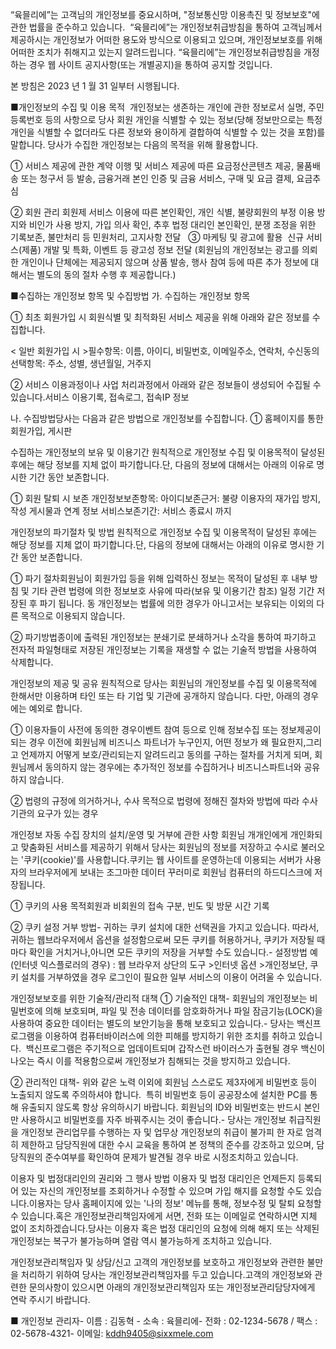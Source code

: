 “육믈리에”는 고객님의 개인정보를 중요시하며, "정보통신망 이용촉진 및 정보보호"에 관한 법률을 준수하고 있습니다. 
“육믈리에”는 개인정보취급방침을 통하여 고객님께서 제공하시는 개인정보가 어떠한 용도와 방식으로 이용되고 있으며, 개인정보보호를 위해 어떠한 조치가 취해지고 있는지 알려드립니다.
“육믈리에”는 개인정보취급방침을 개정하는 경우 웹 사이트 공지사항(또는 개별공지)을 통하여 공지할 것입니다.

본 방침은 2023 년 1 월 31 일부터 시행됩니다.


■개인정보의 수집 및 이용 목적 
개인정보는 생존하는 개인에 관한 정보로서 실명, 주민등록번호 등의 사항으로 당사 회원 개인을 식별할 수 있는 정보(당해 정보만으로는 특정 개인을 식별할 수 없더라도 다른 정보와 용이하게 결합하여 식별할 수 있는 것을 포함)를 말합니다. 당사가 수집한 개인정보는 다음의 목적을 위해 활용합니다.

① 서비스 제공에 관한 계약 이행 및 서비스 제공에 따른 요금정산콘텐츠 제공, 물품배송 또는 청구서 등 발송, 금융거래 본인 인증 및 금융 서비스, 구매 및 요금 결제, 요금추심

② 회원 관리
회원제 서비스 이용에 따른 본인확인, 개인 식별, 불량회원의 부정 이용 방지와 비인가 사용 방지, 가입 의사 확인, 추후 법정 대리인 본인확인, 분쟁 조정을 위한 기록보존, 불만처리 등 민원처리, 고지사항 전달
 
③ 마케팅 및 광고에 활용 
신규 서비스(제품) 개발 및 특화, 이벤트 등 광고성 정보 전달 (회원님의 개인정보는 광고를 의뢰한 개인이나 단체에는 제공되지 않으며 상품 발송, 행사 참여 등에 따른 추가 정보에 대해서는 별도의 동의 절차 수행 후 제공합니다.)


■수집하는 개인정보 항목 및 수집방법
가. 수집하는 개인정보 항목

① 최초 회원가입 시 회원식별 및 최적화된 서비스 제공을 위해 아래와 같은 정보를 수집합니다.

< 일반 회원가입 시 >필수항목: 이름, 아이디, 비밀번호, 이메일주소, 연락처, 수신동의선택항목: 주소, 성별, 생년월일, 거주지

② 서비스 이용과정이나 사업 처리과정에서 아래와 같은 정보들이 생성되어 수집될 수 있습니다.서비스 이용기록, 접속로그, 접속IP 정보

나. 수집방법당사는 다음과 같은 방법으로 개인정보를 수집합니다.
① 홈페이지를 통한 회원가입, 게시판

수집하는 개인정보의 보유 및 이용기간
원칙적으로 개인정보 수집 및 이용목적이 달성된 후에는 해당 정보를 지체 없이 파기합니다.단, 다음의 정보에 대해서는 아래의 이유로 명시한 기간 동안 보존합니다.

① 회원 탈퇴 시 보존 개인정보보존항목: 아이디보존근거: 불량 이용자의 재가입 방지, 작성 게시물과 연계 정보 서비스보존기간: 서비스 종료시 까지

개인정보의 파기절차 및 방법
원칙적으로 개인정보 수집 및 이용목적이 달성된 후에는 해당 정보를 지체 없이 파기합니다.단, 다음의 정보에 대해서는 아래의 이유로 명시한 기간 동안 보존합니다.

① 파기 절차회원님이 회원가입 등을 위해 입력하신 정보는 목적이 달성된 후 내부 방침 및 기타 관련 법령에 의한 정보보호 사유에 따라(보유 및 이용기간 참조) 일정 기간 저장된 후 파기 됩니다. 동 개인정보는 법률에 의한 경우가 아니고서는 보유되는 이외의 다른 목적으로 이용되지 않습니다.

② 파기방법종이에 출력된 개인정보는 분쇄기로 분쇄하거나 소각을 통하여 파기하고 전자적 파일형태로 저장된 개인정보는 기록을 재생할 수 없는 기술적 방법을 사용하여 삭제합니다.

개인정보의 제공 및 공유
원칙적으로 당사는 회원님의 개인정보를 수집 및 이용목적에 한해서만 이용하며 타인 또는 타 기업 및 기관에 공개하지 않습니다. 다만, 아래의 경우에는 예외로 합니다.

① 이용자들이 사전에 동의한 경우이벤트 참여 등으로 인해 정보수집 또는 정보제공이 되는 경우 이전에 회원님께 비즈니스 파트너가 누구인지, 어떤 정보가 왜 필요한지,그리고 언제까지 어떻게 보호/관리되는지 알려드리고 동의를 구하는 절차를 거치게 되며, 회원님께서 동의하지 않는 경우에는 추가적인 정보를 수집하거나 비즈니스파트너와 공유하지 않습니다.

② 법령의 규정에 의거하거나, 수사 목적으로 법령에 정해진 절차와 방법에 따라 수사기관의 요구가 있는 경우

개인정보 자동 수집 장치의 설치/운영 및 거부에 관한 사항
회원님 개개인에게 개인화되고 맞춤화된 서비스를 제공하기 위해서 당사는 회원님의 정보를 저장하고 수시로 불러오는 '쿠키(cookie)'를 사용합니다.쿠키는 웹 사이트를 운영하는데 이용되는 서버가 사용자의 브라우저에게 보내는 조그마한 데이터 꾸러미로 회원님 컴퓨터의 하드디스크에 저장됩니다.

① 쿠키의 사용 목적회원과 비회원의 접속 구분, 빈도 및 방문 시간 기록

② 쿠키 설정 거부 방법- 귀하는 쿠키 설치에 대한 선택권을 가지고 있습니다. 따라서, 귀하는 웹브라우저에서 옵션을 설정함으로써 모든 쿠키를 허용하거나, 쿠키가 저장될 때마다 확인을 거치거나,아니면 모든 쿠키의 저장을 거부할 수도 있습니다.- 설정방법 예 (인터넷 익스플로러의 경우) : 웹 브라우저 상단의 도구 >인터넷 옵션 >개인정보단, 쿠키 설치를 거부하였을 경우 로그인이 필요한 일부 서비스의 이용이 어려울 수 있습니다.

개인정보보호를 위한 기술적/관리적 대책
① 기술적인 대책- 회원님의 개인정보는 비밀번호에 의해 보호되며, 파일 및 전송 데이터를 암호화하거나 파일 잠금기능(LOCK)을 사용하여 중요한 데이터는 별도의 보안기능을 통해 보호되고 있습니다.- 당사는 백신프로그램을 이용하여 컴퓨터바이러스에 의한 피해를 방지하기 위한 조치를 취하고 있습니다.  백신프로그램은 주기적으로 업데이트되며 갑작스런 바이러스가 출현될 경우 백신이 나오는 즉시 이를 적용함으로써 개인정보가 침해되는 것을 방지하고 있습니다.

② 관리적인 대책- 위와 같은 노력 이외에 회원님 스스로도 제3자에게 비밀번호 등이 노출되지 않도록 주의하셔야 합니다.  특히 비밀번호 등이 공공장소에 설치한 PC를 통해 유출되지 않도록 항상 유의하시기 바랍니다. 회원님의 ID와 비밀번호는 반드시 본인만 사용하시고 비밀번호를 자주 바꿔주시는 것이 좋습니다.- 당사는 개인정보 취급직원을 개인정보 관리업무를 수행하는 자 및 업무상 개인정보의 취급이 불가피 한 자로 엄격히 제한하고 담당직원에 대한 수시 교육을 통하여 본 정책의 준수를 강조하고 있으며, 담당직원의 준수여부를 확인하여 문제가 발견될 경우 바로 시정조치하고 있습니다.

이용자 및 법정대리인의 권리와 그 행사 방법
이용자 및 법정 대리인은 언제든지 등록되어 있는 자신의 개인정보를 조회하거나 수정할 수 있으며 가입 해지를 요청할 수도 있습니다.이용자는 당사 홈페이지에 있는 '나의 정보' 메뉴를 통해, 정보수정 및 탈퇴 요청할 수 있습니다.혹은 개인정보관리책임자에게 서면, 전화 또는 이메일로 연락하시면 지체 없이 조치하겠습니다.당사는 이용자 혹은 법정 대리인의 요청에 의해 해지 또는 삭제된 개인정보는 복구가 불가능하며 열람 역시 불가능하게 조치하고 있습니다.

개인정보관리책임자 및 상담/신고
고객의 개인정보를 보호하고 개인정보와 관련한 불만을 처리하기 위하여 당사는 개인정보관리책임자를 두고 있습니다.고객의 개인정보와 관련한 문의사항이 있으시면 아래의 개인정보관리책임자 또는 개인정보관리담당자에게 연락 주시기 바랍니다.

■ 개인정보 관리자- 이름 : 김동혁	- 소속 : 육믈리에- 전화 : 02-1234-5678 / 팩스 : 02-5678-4321- 이메일: kddh9405@sixxmele.com